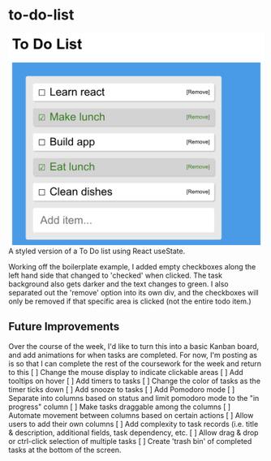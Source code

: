 # to-do-list

![Todo List Screenshot](https://github.com/jayeclark/to-do-list/blob/main/todo-screenshot.png?raw=true)
A styled version of a To Do list using React useState.

Working off the boilerplate example, I added empty checkboxes along the left hand side that changed to 'checked' when clicked. The task background also gets darker and the text changes to green. I also separated out the 'remove' option into its own div, and the checkboxes will only be removed if that specific area is clicked (not the entire todo item.)

## Future Improvements
Over the course of the week, I'd like to turn this into a basic Kanban board, and add animations for when tasks are completed. For now, I'm posting as is so that I can complete the rest of the coursework for the week and return to this
[ ] Change the mouse display to indicate clickable areas
[ ] Add tooltips on hover
[ ] Add timers to tasks
[ ] Change the color of tasks as the timer ticks down
[ ] Add snooze to tasks
[ ] Add Pomodoro mode
[ ] Separate into columns based on status and limit pomodoro mode to the "in progress" column
[ ] Make tasks draggable among the columns
[ ] Automate movement between columns based on certain actions
[ ] Allow users to add their own columns
[ ] Add complexity to task records (i.e. title & description, additional fields, task dependency, etc.
[ ] Allow drag & drop or ctrl-click selection of multiple tasks
[ ] Create 'trash bin' of completed tasks at the bottom of the screen.
